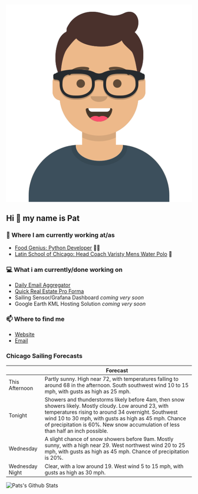 [![Social banner for p-j-falconer](https://raw.githubusercontent.com/P-J-FALCONER/P-J-FALCONER/master/assets/avataaars.svg)](https://patfalconer.com/)
## Hi :wave: my name is Pat

### 💼 Where I am currently working at/as
- [Food Genius: Python Developer](https://getfoodgenius.com/) 🍔🐍
- [Latin School of Chicago: Head Coach Varisty Mens Water Polo](https://www.latinschool.org/) 🤽


### 💻 What i am currently/done working on
 - [Daily Email Aggregator](https://github.com/P-J-FALCONER/dott_daily_mail)
 - [Quick Real Estate Pro Forma](https://github.com/P-J-FALCONER/henry)
 - Sailing Sensor/Grafana Dashboard *coming very soon*
 - Google Earth KML Hosting Solution *coming very soon*

### 📫 Where to find me
 - [Website](https://patfalconer.com/)
 - [Email](mailto:patrick.j.falconer@gmail.com)


### Chicago Sailing Forecasts
|   | Forecast  |
|---|---|
| This Afternoon | Partly sunny. High near 72, with temperatures falling to around 68 in the afternoon. South southwest wind 10 to 15 mph, with gusts as high as 25 mph. |
| Tonight | Showers and thunderstorms likely before 4am, then snow showers likely. Mostly cloudy. Low around 23, with temperatures rising to around 34 overnight. Southwest wind 10 to 30 mph, with gusts as high as 45 mph. Chance of precipitation is 60%. New snow accumulation of less than half an inch possible. |
| Wednesday | A slight chance of snow showers before 9am. Mostly sunny, with a high near 29. West northwest wind 20 to 25 mph, with gusts as high as 45 mph. Chance of precipitation is 20%. |
| Wednesday Night | Clear, with a low around 19. West wind 5 to 15 mph, with gusts as high as 30 mph. |

![Pats's Github Stats](https://github-readme-stats.vercel.app/api?username=p-j-falconer&show_icons=true&theme=radical)
